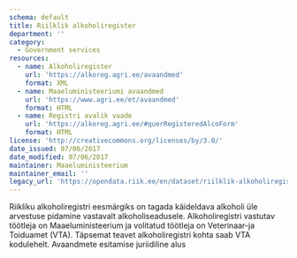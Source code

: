 ```yaml
---
schema: default
title: Riilklik alkoholiregister
department: ''
category:
  - Government services
resources:
  - name: Alkoholiregister
    url: 'https://alkoreg.agri.ee/avaandmed'
    format: XML
  - name: Maaeluministeeriumi avaandmed
    url: 'https://www.agri.ee/et/avaandmed'
    format: HTML
  - name: Registri avalik vaade
    url: 'https://alkoreg.agri.ee/#querRegisteredAlcoForm'
    format: HTML
license: 'http://creativecommons.org/licenses/by/3.0/'
date_issued: 07/06/2017
date_modified: 07/06/2017
maintainer: Maaeluministeerium
maintainer_email: ''
legacy_url: 'https://opendata.riik.ee/en/dataset/riilklik-alkoholiregister'
---
```

Riikliku alkoholiregistri eesmärgiks on tagada käideldava alkoholi üle arvestuse pidamine vastavalt alkoholiseadusele. Alkoholiregistri vastutav töötleja on Maaeluministeerium ja volitatud töötleja on Veterinaar-ja Toiduamet (VTA). Täpsemat teavet alkoholiregistri kohta saab VTA kodulehelt.
   Avaandmete esitamise juriidiline alus
